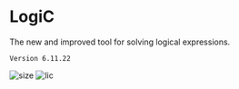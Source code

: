 # LogiC
The new and improved tool for solving logical expressions.

`Version 6.11.22`

![size](https://img.shields.io/github/repo-size/piotrwyrw/cexpr-solver?style=for-the-badge)
![lic](https://img.shields.io/github/license/piotrwyrw/cexpr-solver?style=for-the-badge)
